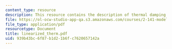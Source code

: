 ```yaml
---
content_type: resource
description: This resource contains the description of thermal damping.
file: https://ol-ocw-studio-app-qa.s3.amazonaws.com/courses/2-141-modeling-and-simulation-of-dynamic-systems-fall-2006/939b43bc6f87b1d21b6fc7620657142a_linearized_therm.pdf
file_type: application/pdf
resourcetype: Document
title: linearized_therm.pdf
uid: 939b43bc-6f87-b1d2-1b6f-c7620657142a
---
```

